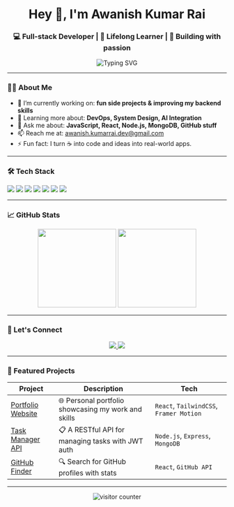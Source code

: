 <h1 align="center">Hey 👋, I'm Awanish Kumar Rai</h1>
<h3 align="center">💻 Full-stack Developer | 🧠 Lifelong Learner | 🚀 Building with passion</h3>

<p align="center">
  <img src="https://readme-typing-svg.demolab.com?font=Fira+Code&pause=1000&color=00F796&center=true&vCenter=true&width=435&lines=Full-stack+developer+based+in+India.;I+love+building+cool+things.;Open+Source+%E2%9D%A4%EF%B8%8F;Let's+build+something+amazing+!" alt="Typing SVG" />
</p>

---

### 👨‍💻 About Me
- 🔭 I’m currently working on: **fun side projects & improving my backend skills**
- 🌱 Learning more about: **DevOps, System Design, AI Integration**
- 💬 Ask me about: **JavaScript, React, Node.js, MongoDB, GitHub stuff**
- 📫 Reach me at: [awanish.kumarrai.dev@gmail.com](mailto:awanish.kumarrai.dev@gmail.com)
- ⚡ Fun fact: I turn ☕ into code and ideas into real-world apps.

---

### 🛠️ Tech Stack

<p align="left">
  <img src="https://img.shields.io/badge/-JavaScript-F7DF1E?style=for-the-badge&logo=javascript&logoColor=black" />
  <img src="https://img.shields.io/badge/-React-61DAFB?style=for-the-badge&logo=react&logoColor=black" />
  <img src="https://img.shields.io/badge/-Node.js-339933?style=for-the-badge&logo=node.js&logoColor=white" />
  <img src="https://img.shields.io/badge/-MongoDB-47A248?style=for-the-badge&logo=mongodb&logoColor=white" />
  <img src="https://img.shields.io/badge/-Express-black?style=for-the-badge&logo=express&logoColor=white" />
  <img src="https://img.shields.io/badge/-Git-F05032?style=for-the-badge&logo=git&logoColor=white" />
  <img src="https://img.shields.io/badge/-Docker-2496ED?style=for-the-badge&logo=docker&logoColor=white" />
</p>

---

### 📈 GitHub Stats

<p align="center">
  <img src="https://github-readme-stats.vercel.app/api?username=awanishkrai&show_icons=true&theme=radical" height="180"/>
  <img src="https://github-readme-stats.vercel.app/api/top-langs/?username=awanishkrai&layout=compact&theme=radical" height="180"/>
</p>

---

### 🔗 Let's Connect

<p align="center">
  <a href="https://www.linkedin.com/in/awanishkrai/" target="_blank">
    <img src="https://img.shields.io/badge/-LinkedIn-0A66C2?style=for-the-badge&logo=linkedin&logoColor=white" />
  </a>
  <a href="mailto:awanish.kumarrai.dev@gmail.com">
    <img src="https://img.shields.io/badge/-Gmail-D14836?style=for-the-badge&logo=gmail&logoColor=white" />
  </a>
  <!-- Add portfolio link here when available -->
</p>

---

### 🧩 Featured Projects

| Project | Description | Tech |
|--------|-------------|------|
| [Portfolio Website](https://github.com/awanishkrai/portfolio) | 🌐 Personal portfolio showcasing my work and skills | `React`, `TailwindCSS`, `Framer Motion` |
| [Task Manager API](https://github.com/awanishkrai/task-manager-api) | 📋 A RESTful API for managing tasks with JWT auth | `Node.js`, `Express`, `MongoDB` |
| [GitHub Finder](https://github.com/awanishkrai/github-finder) | 🔍 Search for GitHub profiles with stats | `React`, `GitHub API` |

---

<p align="center">
  <img src="https://komarev.com/ghpvc/?username=awanishkrai&style=flat-square&color=blue" alt="visitor counter"/>
</p>

